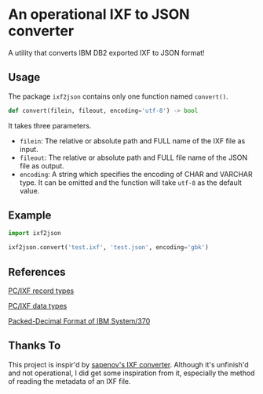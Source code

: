 # An operational IXF to JSON converter

A utility that converts IBM DB2 exported IXF to JSON format!

## Usage

The package `ixf2json` contains only one function named `convert()`. 

```python
def convert(filein, fileout, encoding='utf-8') -> bool
```

It takes three parameters.

* `filein`: The relative or absolute path and FULL name of the IXF file as input.
* `fileout`: The relative or absolute path and FULL file name of the JSON file as output.
* `encoding`: A string which specifies the encoding of CHAR and VARCHAR type. It can be omitted and the function will take `utf-8` as the default value.

## Example

```python
import ixf2json

ixf2json.convert('test.ixf', 'test.json', encoding='gbk')
```

## References

[PC/IXF record types](https://www.ibm.com/support/knowledgecenter/SSEPGG_9.7.0/com.ibm.db2.luw.admin.dm.doc/doc/r0004668.html)

[PC/IXF data types](https://www.ibm.com/support/knowledgecenter/SSEPGG_9.7.0/com.ibm.db2.luw.admin.dm.doc/doc/r0004669.html)

[Packed-Decimal Format of IBM System/370](https://www.ibm.com/support/knowledgecenter/en/ssw_ibm_i_73/rzasd/padecfo.htm)

## Thanks To

This project is inspir'd by [sapenov's IXF converter](https://github.com/sapenov/IXF). Although it's unfinish'd and not operational, I did get some inspiration from it, especially the method of reading the metadata of an IXF file.